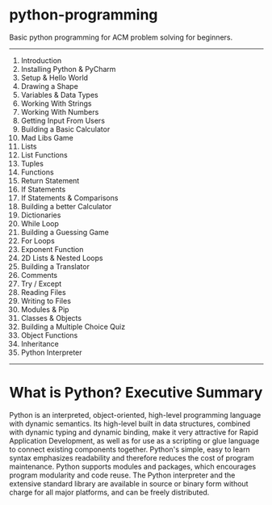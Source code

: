 # python-programming
Basic python programming for ACM problem solving for beginners. 
___________________________________________________________________________________________________________________

1. Introduction
2. Installing Python & PyCharm
3. Setup & Hello World
4. Drawing a Shape
5. Variables & Data Types
6. Working With Strings
7. Working With Numbers
8. Getting Input From Users
9. Building a Basic Calculator
10. Mad Libs Game
11. Lists
12. List Functions
13. Tuples
14. Functions
15. Return Statement
16. If Statements
17. If Statements & Comparisons
18. Building a better Calculator
19. Dictionaries
20. While Loop
21. Building a Guessing Game
22. For Loops
23. Exponent Function
24. 2D Lists & Nested Loops
25. Building a Translator
26. Comments
27. Try / Except
28. Reading Files
29. Writing to Files
30. Modules & Pip
31. Classes & Objects
32. Building a Multiple Choice Quiz
33. Object Functions
34. Inheritance
35. Python Interpreter

______________________________________________________________________________________________________________
# What is Python? Executive Summary
Python is an interpreted, object-oriented, high-level programming language with dynamic semantics. Its high-level built in data structures, combined with dynamic typing and dynamic binding, make it very attractive for Rapid Application Development, as well as for use as a scripting or glue language to connect existing components together. Python's simple, easy to learn syntax emphasizes readability and therefore reduces the cost of program maintenance. Python supports modules and packages, which encourages program modularity and code reuse. The Python interpreter and the extensive standard library are available in source or binary form without charge for all major platforms, and can be freely distributed.

